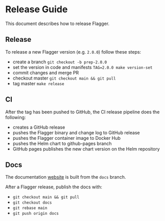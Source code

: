 # Release Guide

This document describes how to release Flagger.

## Release

To release a new Flagger version (e.g. `2.0.0`) follow these steps:

* create a branch `git checkout -b prep-2.0.0`
* set the version in code and manifests `TAG=2.0.0 make version-set`
* commit changes and merge PR
* checkout master `git checkout main && git pull`
* tag master `make release`

## CI

After the tag has been pushed to GitHub, the CI release pipeline does the following:

* creates a GitHub release
* pushes the Flagger binary and change log to GitHub release
* pushes the Flagger container image to Docker Hub
* pushes the Helm chart to github-pages branch
* GitHub pages publishes the new chart version on the Helm repository

## Docs

The documentation [website](https://docs.flagger.app) is built from the `docs` branch.

After a Flagger release, publish the docs with:

* `git checkout main && git pull`
* `git checkout docs`
* `git rebase main`
* `git push origin docs`

